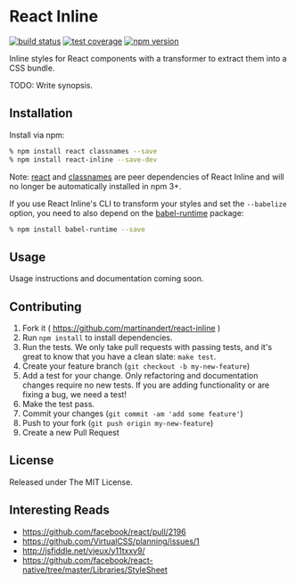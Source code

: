 # React Inline

[![build status](https://img.shields.io/travis/martinandert/react-inline.svg?style=flat-square)](https://travis-ci.org/martinandert/react-inline)
[![test coverage](https://img.shields.io/codeclimate/coverage/github/martinandert/react-inline.svg?style=flat-square)](https://codeclimate.com/github/martinandert/react-inline)
[![npm version](https://img.shields.io/npm/v/react-inline.svg?style=flat-square)](https://www.npmjs.com/package/react-inline)

Inline styles for React components with a transformer to extract them into a CSS bundle.

TODO: Write synopsis.


## Installation

Install via npm:

```bash
% npm install react classnames --save
% npm install react-inline --save-dev
```

Note: [react](https://www.npmjs.com/package/react) and [classnames](https://www.npmjs.com/package/classnames) are peer dependencies of React Inline and will no longer be automatically installed in npm 3+.

If you use React Inline's CLI to transform your styles and set the `--babelize` option, you need to also depend on the [babel-runtime](https://www.npmjs.com/package/babel-runtime) package:

```bash
% npm install babel-runtime --save
```


## Usage

Usage instructions and documentation coming soon.


## Contributing

1. Fork it ( https://github.com/martinandert/react-inline )
2. Run `npm install` to install dependencies.
3. Run the tests. We only take pull requests with passing tests, and it's great to know that you have a clean slate: `make test`.
4. Create your feature branch (`git checkout -b my-new-feature`)
5. Add a test for your change. Only refactoring and documentation changes require no new tests. If you are adding functionality or are fixing a bug, we need a test!
6. Make the test pass.
7. Commit your changes (`git commit -am 'add some feature'`)
8. Push to your fork (`git push origin my-new-feature`)
9. Create a new Pull Request


## License

Released under The MIT License.


## Interesting Reads

* https://github.com/facebook/react/pull/2196
* https://github.com/VirtualCSS/planning/issues/1
* http://jsfiddle.net/vjeux/y11txxv9/
* https://github.com/facebook/react-native/tree/master/Libraries/StyleSheet
